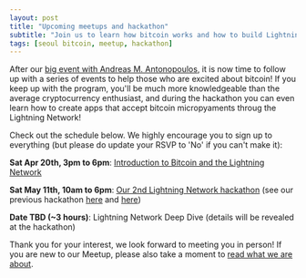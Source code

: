```yaml
---
layout: post
title: "Upcoming meetups and hackathon"
subtitle: "Join us to learn how bitcoin works and how to build Lightning apps"
tags: [seoul bitcoin, meetup, hackathon]
---
```


After our [big event with Andreas M. Antonopoulos](https://www.meetup.com/seoulbitcoin/events/259695047/), it is now time to follow up with a series of events to help those who are excited about bitcoin! If you keep up with the program, you'll be much more knowledgeable than the average cryptocurrency enthusiast, and during the hackathon you can even learn how to create apps that accept bitcoin micropyaments throug the Lightning Network!

Check out the schedule below. We highly encourage you to sign up to everything (but please do update your RSVP to 'No' if you can't make it):

**Sat Apr 20th, 3pm to 6pm**: [Introduction to Bitcoin and the Lightning Network](https://www.meetup.com/seoulbitcoin/events/xgcprqyzhbgb/)

**Sat May 11th, 10am to 6pm**: [Our 2nd Lightning Network hackathon](https://www.meetup.com/seoulbitcoin/events/260365063/) (see our previous hackathon [here](https://seoulbitcoin.kr/2018-12-05-lightning-hackathon/) and [here](https://seoulbitcoin.kr/2019-01-07-lightning-hackathon-results/))

**Date TBD (~3 hours)**: Lightning Network Deep Dive (details will be revealed at the hackathon)

Thank you for your interest, we look forward to meeting you in person! If you are new to our Meetup, please also take a moment to [read what we are about](https://seoulbitcoin.kr/aboutus/).